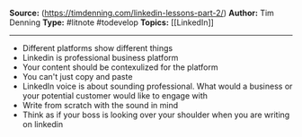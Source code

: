 **Source:** (https://timdenning.com/linkedin-lessons-part-2/)
**Author:** Tim Denning
**Type:** #litnote #todevelop 
**Topics:** [[LinkedIn]] 

----
- Different platforms show different things
- Linkedin is professional business platform 
- Your content should be contexulized for the platform
- You can't just copy and paste 
- LinkedIn voice is about sounding professional. What would a business or your potential customer would like to engage with
- Write from scratch with the sound in mind
- Think as if your boss is looking over your shoulder when you are writing on linkedin 